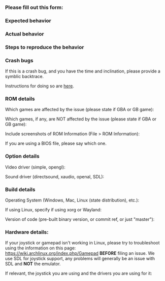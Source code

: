### Please fill out this form:

### Expected behavior

### Actual behavior

### Steps to reproduce the behavior

### Crash bugs

If this is a crash bug, and you have the time and inclination, please provide a
symblic backtrace.

Instructions for doing so are
[here](https://github.com/visualboyadvance-m/visualboyadvance-m/blob/master/README.md#reporting-crash-bugs).

### ROM details

Which games are affected by the issue (please state if GBA or GB game):

Which games, if any, are NOT affected by the issue (please state if GBA or GB game):

Include screenshots of ROM Information (File > ROM Information):

If you are using a BIOS file, please say which one.

### Option details

Video driver (simple, opengl):

Sound driver (directsound, xaudio, openal, SDL):

### Build details

Operating System (Windows, Mac, Linux (state distribution), etc.):

If using Linux, specify if using xorg or Wayland:

Version of code (pre-built binary version, or commit ref, or just "master"):

### Hardware details:

If your joystick or gamepad isn't working in Linux, please try to troubleshoot
using the information on this page:
https://wiki.archlinux.org/index.php/Gamepad **BEFORE** filing an issue. We use
SDL for joystick support, any problems will generally be an issue with SDL and
**NOT** the emulator.

If relevant, the joystick you are using and the drivers you are using for it:
